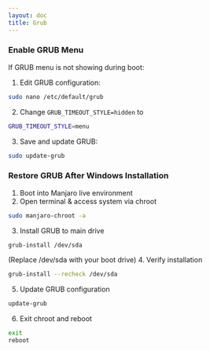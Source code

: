 ```yaml
---
layout: doc
title: Grub
---
```


### Enable GRUB Menu
If GRUB menu is not showing during boot:

1. Edit GRUB configuration:
```sh
sudo nano /etc/default/grub
```
2. Change `GRUB_TIMEOUT_STYLE=hidden` to 
```sh
GRUB_TIMEOUT_STYLE=menu
```
3. Save and update GRUB:
```sh
sudo update-grub
```

### Restore GRUB After Windows Installation
1. Boot into Manjaro live environment
2. Open terminal & access system via chroot
```sh
sudo manjaro-chroot -a
```
3. Install GRUB to main drive
```sh
grub-install /dev/sda
```
(Replace /dev/sda with your boot drive)
4. Verify installation
```sh
grub-install --recheck /dev/sda
```
5. Update GRUB configuration
```sh
update-grub
```
6. Exit chroot and reboot
```sh
exit
reboot
```
  

